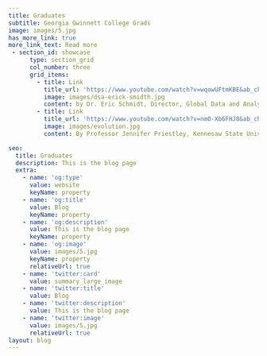 ```yaml
---
title: Graduates
subtitle: Georgia Gwinnett College Grads
image: images/5.jpg
has_more_link: true
more_link_text: Read more 
 - section_id: showcase
      type: section_grid
      col_number: three
      grid_items: 
        - title: Link
          title_url: 'https://www.youtube.com/watch?v=wqowUFtmKBE&ab_channel=AncaDoloc-Mihu'
          image: images/dsa-erick-smidth.jpg
          content: by Dr. Eric Schmidt, Director, Global Data and Analytics, The Coca-Cola Company, September 22nd 2020.
        - title: Link
          title_url: 'https://www.youtube.com/watch?v=nmO-Xb6FHJ8&ab_channel=AncaDoloc-Mihu'
          image: images/evolution.jpg
          content: By Professor Jennifer Priestley, Kennesaw State University, April 15th 2020.   

seo:
  title: Graduates
  description: This is the blog page
  extra:
    - name: 'og:type'
      value: website
      keyName: property
    - name: 'og:title'
      value: Blog
      keyName: property
    - name: 'og:description'
      value: This is the blog page
      keyName: property
    - name: 'og:image'
      value: images/5.jpg
      keyName: property
      relativeUrl: true
    - name: 'twitter:card'
      value: summary_large_image
    - name: 'twitter:title'
      value: Blog
    - name: 'twitter:description'
      value: This is the blog page
    - name: 'twitter:image'
      value: images/5.jpg
      relativeUrl: true
layout: blog
---
```

